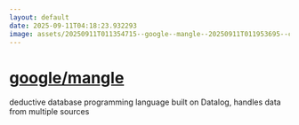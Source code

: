 ```yaml
---
layout: default
date: 2025-09-11T04:18:23.932293
image: assets/20250911T011354715--google--mangle--20250911T011953695--cropped.png
---
```


# [google/mangle](https://github.com/google/mangle)

deductive database programming language built on Datalog, handles data from multiple sources
